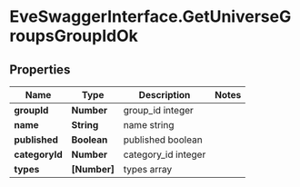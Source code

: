 # EveSwaggerInterface.GetUniverseGroupsGroupIdOk

## Properties
Name | Type | Description | Notes
------------ | ------------- | ------------- | -------------
**groupId** | **Number** | group_id integer | 
**name** | **String** | name string | 
**published** | **Boolean** | published boolean | 
**categoryId** | **Number** | category_id integer | 
**types** | **[Number]** | types array | 


